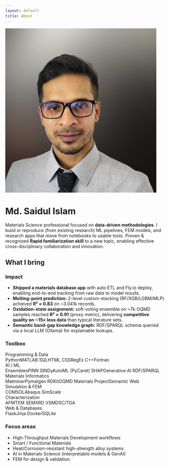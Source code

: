 ```yaml
---
layout: default
title: About
---
```

<img src="/assets/img/copy.png" alt="Md. Saidul Islam" class="profile" />

<h1 class="name-3d">Md. Saidul Islam</h1>

<p class="lead">Materials Science professional focused on <strong>data-driven methodologies</strong>. I build or reproduce (from existing research) ML pipelines, FEM models, and research apps that move from notebooks to usable tools. Proven &amp; recognized <strong>Rapid familiarization skill</strong> to a new topic, enabling effective cross-disciplinary collaboration and innovation.</p>

<div class="section">
<h2>What I bring</h2>

<div class="about-grid">

<div class="card impact">
<h3>Impact</h3>
<ul>
  <li><strong>Shipped a materials database app</strong> with auto ETL and Fly.io deploy, enabling end-to-end tracking from raw data to model results.</li>
  <li><strong>Melting-point prediction:</strong> 2-level custom-stacking (RF/XGB/LGBM/MLP) achieved <strong>R² ≈ 0.83</strong> on ~3.041k records.</li>
  <li><strong>Oxidation-state assignment:</strong> soft-voting ensemble on ~7k OQMD samples reached <strong>R² ≈ 0.91</strong> (proxy metric), delivering <strong>competitive quality on ~15× less data</strong> than typical literature sets.</li>
  <li><strong>Semantic band-gap knowledge graph:</strong> RDF/SPARQL schema queried via a local LLM (Ollama) for explainable lookups.</li>
</ul>
</div>

<div class="card toolbox lean-left">
<h3>Toolbox</h3>

<div class="toolbox-grid">

<div class="tool-group">
<div class="group-title">Programming &amp; Data</div>
<div class="chiplist">
<span class="chip">Python</span><span class="chip">MATLAB</span>
<span class="chip">SQL</span><span class="chip alt">HTML</span>
<span class="chip alt">CSS</span><span class="chip alt">RegEx</span>
<span class="chip alt">C++</span><span class="chip alt">Fortran</span>
</div>
</div>

<div class="tool-group">
<div class="group-title">AI / ML</div>
<div class="chiplist">
<span class="chip">Ensembles</span><span class="chip">PINN</span>
<span class="chip">SINDy</span><span class="chip alt">AutoML (PyCaret)</span>
<span class="chip">SHAP</span><span class="chip alt">Generative AI</span>
<span class="chip">RDF/SPARQL</span>
</div>
</div>

<div class="tool-group">
<div class="group-title">Materials Informatics</div>
<div class="chiplist">
<span class="chip">Matminer</span><span class="chip">Pymatgen</span>
<span class="chip alt">RDKit</span><span class="chip">OQMD</span>
<span class="chip">Materials Project</span><span class="chip alt">Semantic Web</span>
</div>
</div>

<div class="tool-group">
<div class="group-title">Simulation &amp; FEM</div>
<div class="chiplist">
<span class="chip">COMSOL</span><span class="chip">Abaqus</span>
<span class="chip alt">SimScale</span>
</div>
</div>

<div class="tool-group char">
<div class="group-title">Characterization</div>
<div class="chiplist">
<span class="chip">AFM</span><span class="chip">TEM</span>
<span class="chip">SEM</span><span class="chip">XRD</span>
<span class="chip alt">VSM</span><span class="chip alt">DSC/TGA</span>
</div>
</div>

<div class="tool-group">
<div class="group-title">Web &amp; Databases</div>
<div class="chiplist">
<span class="chip">Flask</span><span class="chip">Jinja</span>
<span class="chip">Docker</span><span class="chip">SQLite</span>
</div>
</div>

</div> <!-- /.toolbox-grid -->
</div> <!-- /.card.toolbox -->

<div class="card focus lean-right">
<h3>Focus areas</h3>
<ul class="focus-list">
  <li>High-Throughput Materials Development workflows</li>
  <li>Smart / Functional Materials</li>
  <li>Heat/Corrosion-resistant high-strength alloy systems</li>
  <li>AI in Materials Science (interpretable models &amp; GenAI)</li>
  <li>FEM for design &amp; validation</li>
</ul>
</div>

</div> <!-- /.about-grid -->
</div> <!-- /.section -->



